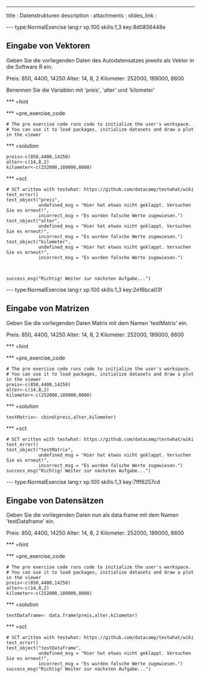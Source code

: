 ---
title       : Datenstrukturen
description : 
attachments :
  slides_link : 

--- type:NormalExercise lang:r xp:100 skills:1,3 key:8d0856448e
## Eingabe von Vektoren

Geben Sie die vorliegenden Daten des Autodatensatzes jeweils als Vektor in die Software R ein.

Preis:         850,   4400, 14250
Alter:          14,      8,     2
Kilometer:  252000, 189000,  8600

Benennen Sie die Variablen mit 'preis', 'alter' und 'kilometer'

*** =hint

*** =pre_exercise_code
```{r}
# The pre exercise code runs code to initialize the user's workspace.
# You can use it to load packages, initialize datasets and draw a plot in the viewer

```

*** =solution
```{r}
preis<-c(850,4400,14250)
alter<-c(14,8,2)
kilometer<-c(252000,189000,8600)
```

*** =sct
```{r}
# SCT written with testwhat: https://github.com/datacamp/testwhat/wiki
test_error()
test_object("preis",
            undefined_msg = "Hier hat etwas nicht geklappt. Versuchen Sie es erneut!",
            incorrect_msg = "Es wurden falsche Werte zugewiesen.")
test_object("alter",
            undefined_msg = "Hier hat etwas nicht geklappt. Versuchen Sie es erneut!",
            incorrect_msg = "Es wurden falsche Werte zugewiesen.")
test_object("kilometer",
            undefined_msg = "Hier hat etwas nicht geklappt. Versuchen Sie es erneut!",
            incorrect_msg = "Es wurden falsche Werte zugewiesen.")



success_msg("Richtig! Weiter zur nächsten Aufgabe...")
```

--- type:NormalExercise lang:r xp:100 skills:1,3 key:2e16bca03f
## Eingabe von Matrizen

Geben Sie die vorliegenden Daten Matrix mit dem Namen 'testMatrix' ein.

Preis:         850,   4400, 14250
Alter:          14,      8,     2
Kilometer:  252000, 189000,  8600

*** =hint

*** =pre_exercise_code
```{r}
# The pre exercise code runs code to initialize the user's workspace.
# You can use it to load packages, initialize datasets and draw a plot in the viewer
preis<-c(850,4400,14250)
alter<-c(14,8,2)
kilometer<-c(252000,189000,8600)
```

*** =solution
```{r}
testMatrix<- cbind(preis,alter,kilometer)
```

*** =sct
```{r}
# SCT written with testwhat: https://github.com/datacamp/testwhat/wiki
test_error()
test_object("testMatrix",
            undefined_msg = "Hier hat etwas nicht geklappt. Versuchen Sie es erneut!",
            incorrect_msg = "Es wurden falsche Werte zugewiesen.")
success_msg("Richtig! Weiter zur nächsten Aufgabe...")
```



--- type:NormalExercise lang:r xp:100 skills:1,3 key:7fff6257cd
## Eingabe von Datensätzen

Geben Sie die vorliegenden Daten nun als data.frame mit dem Namen 'testDataframe' ein.

Preis:         850,   4400, 14250
Alter:          14,      8,     2
Kilometer:  252000, 189000,  8600

*** =hint

*** =pre_exercise_code
```{r}
# The pre exercise code runs code to initialize the user's workspace.
# You can use it to load packages, initialize datasets and draw a plot in the viewer
preis<-c(850,4400,14250)
alter<-c(14,8,2)
kilometer<-c(252000,189000,8600)
```

*** =solution
```{r}
testDataframe<- data.frame(preis,alter,kilometer)
```

*** =sct
```{r}
# SCT written with testwhat: https://github.com/datacamp/testwhat/wiki
test_error()
test_object("testDataframe",
            undefined_msg = "Hier hat etwas nicht geklappt. Versuchen Sie es erneut!",
            incorrect_msg = "Es wurden falsche Werte zugewiesen.")
success_msg("Richtig! Weiter zur nächsten Aufgabe...")
```


